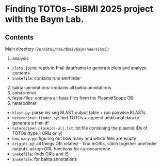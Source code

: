 # Finding TOTOs--SIBMI 2025 project with the Baym Lab.

## Contents
Main directory (`/n/data1/hms/dbmi/baym/hue/sibmi`):
1. analysis
  - `plots.ipynb`: reads in final dataframe to generate plots and analyze contents
  - `Snakefile`: contains rule amrfinder
2. bakta-annotations: contains all bakta annotations
3. conda-envs
4. fasta-files: contains all fasta files from the PlasmidScope DB
5. heterodimer
  - `blast.py`: parse ins seq BLAST output table + run pairwise BLASTs
  - `heterodimer-finder.py`: find TOTOs + append additional data to generate a final df
  - `heterodimer-plasmids-all.txt`: txt file containing the plasmid IDs of TOTOs (type 1 ORIs only)
  - `how_many.py`: figuring out how many and which files are empty
  - `origins.py`: all things ORI related-- find mORIs, stitch together orivfinder outputs, assign ORI, functions for co-occurrence 
  - `Snakefile`: finds ORIs and IS
- `Snakefile`: for bakta annotations